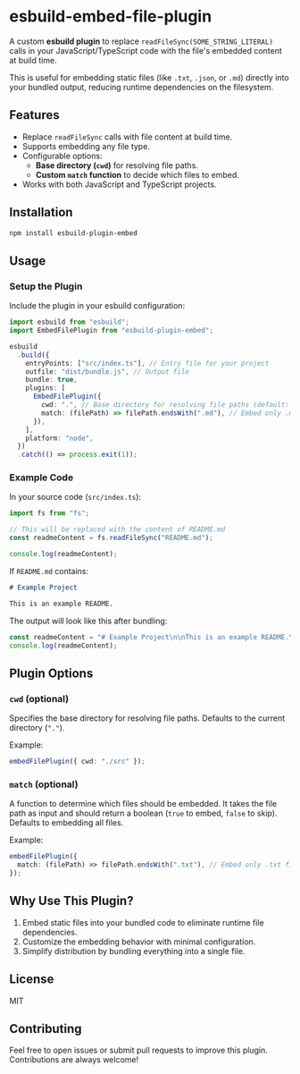 # esbuild-embed-file-plugin

A custom **esbuild plugin** to replace `readFileSync(SOME_STRING_LITERAL)` calls in your JavaScript/TypeScript code with the file's embedded content at build time.

This is useful for embedding static files (like `.txt`, `.json`, or `.md`) directly into your bundled output, reducing runtime dependencies on the filesystem.

## Features

- Replace `readFileSync` calls with file content at build time.
- Supports embedding any file type.
- Configurable options:
  - **Base directory (`cwd`)** for resolving file paths.
  - **Custom `match` function** to decide which files to embed.
- Works with both JavaScript and TypeScript projects.

## Installation

```bash
npm install esbuild-plugin-embed
```

## Usage

### Setup the Plugin

Include the plugin in your esbuild configuration:

```typescript
import esbuild from "esbuild";
import EmbedFilePlugin from "esbuild-plugin-embed";

esbuild
  .build({
    entryPoints: ["src/index.ts"], // Entry file for your project
    outfile: "dist/bundle.js", // Output file
    bundle: true,
    plugins: [
      EmbedFilePlugin({
        cwd: ".", // Base directory for resolving file paths (default: current directory)
        match: (filePath) => filePath.endsWith(".md"), // Embed only .md files
      }),
    ],
    platform: "node",
  })
  .catch(() => process.exit(1));
```

### Example Code

In your source code (`src/index.ts`):

```typescript
import fs from "fs";

// This will be replaced with the content of README.md
const readmeContent = fs.readFileSync("README.md");

console.log(readmeContent);
```

If `README.md` contains:

```md
# Example Project

This is an example README.
```

The output will look like this after bundling:

```javascript
const readmeContent = "# Example Project\n\nThis is an example README.\n";
console.log(readmeContent);
```

## Plugin Options

### `cwd` (optional)

Specifies the base directory for resolving file paths. Defaults to the current directory (`"."`).

Example:

```typescript
embedFilePlugin({ cwd: "./src" });
```

### `match` (optional)

A function to determine which files should be embedded. It takes the file path as input and should return a boolean (`true` to embed, `false` to skip). Defaults to embedding all files.

Example:

```typescript
embedFilePlugin({
  match: (filePath) => filePath.endsWith(".txt"), // Embed only .txt files
});
```

## Why Use This Plugin?

1. Embed static files into your bundled code to eliminate runtime file dependencies.
2. Customize the embedding behavior with minimal configuration.
3. Simplify distribution by bundling everything into a single file.

## License

MIT

## Contributing

Feel free to open issues or submit pull requests to improve this plugin. Contributions are always welcome!

